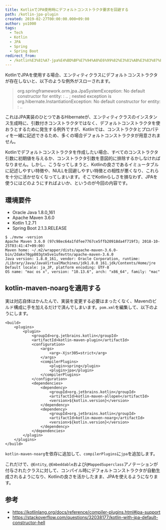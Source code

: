 ```yaml
---
title: KotlinでJPA使用時にデフォルトコンストラクタ要求を回避する
path: /kotlin-jpa-plugin
created: 2019-02-27T00:00:00.000+09:00
author: yo1000
tags:
  - Tech
  - Kotlin
  - JPA
  - Spring
  - Spring Boot
redirect_from:
  - /kotlin%E3%81%A7-jpa%E4%BD%BF%E7%94%A8%E6%99%82%E3%81%AB%E3%83%87%E3%83%95%E3%82%A9%E3%83%AB%E3%83%88%E3%82%B3%E3%83%B3%E3%82%B9%E3%83%88%E3%83%A9%E3%82%AF%E3%82%BF%E8%A6%81%E6%B1%82%E3%82%92%E5%9B%9E%E9%81%BF%E3%81%99%E3%82%8B
---
```


KotlinでJPAを使用する場合、エンティティクラスにデフォルトコンストラクタが存在しないと、以下のような例外がスローされます。

> org.springframework.orm.jpa.JpaSystemException: No default constructor for entity:  : .. ; nested exception is org.hibernate.InstantiationException: No default constructor for entity:  : ..

これはJPA実装のひとつであるHibernateが、エンティティクラスのインスタンス生成時に、引数付きコンストラクタではなく、デフォルトコンストラクタを使おうとするために発生する例外ですが、Kotlinでは、コンストラクタとプロパティを一緒に記述できるため、多くの場合デフォルトコンストラクタが用意されません。

Kotlinでデフォルトコンストラクタを作成したい場合、すべてのコンストラクタ引数に初期値を与えるか、コンストラクタ引数を意図的に排除するかしなければなりません。しかし、こうなってしまうと、Kotlinの良さであるイミュータブルに記述しやすい特徴や、NULLを回避しやすい特徴との相性が悪くなり、これらを十分に活かせなくなってしまいます。そこでKotlinらしさを損なわず、JPAを使うにはどのようにすればよいか、というのが今回の内容です。


## 環境要件
- Oracle Java 1.8.0_161
- Apache Maven 3.6.0
- Kotlin 1.2.71
- Spring Boot 2.1.3.RELEASE

```
$ ./mvnw -version
Apache Maven 3.6.0 (97c98ec64a1fdfee7767ce5ffb20918da4f719f3; 2018-10-25T03:41:47+09:00)
Maven home: ~/.m2/wrapper/dists/apache-maven-3.6.0-bin/2dakv70gp803gtm5ve1ufmvttn/apache-maven-3.6.0
Java version: 1.8.0_161, vendor: Oracle Corporation, runtime: /Library/Java/JavaVirtualMachines/jdk1.8.0_161.jdk/Contents/Home/jre
Default locale: ja_JP, platform encoding: UTF-8
OS name: "mac os x", version: "10.13.6", arch: "x86_64", family: "mac"
```


## kotlin-maven-noargを適用する
実は対応自体はかんたんで、実装を変更する必要はまったくなく、Mavenのビルド構成に手を加えるだけで済んでしまいます。`pom.xml`を編集して、以下のようにします。

```xml{numberLines:true}{12,21-25}
<build>
    <plugins>
        <plugin>
            <groupId>org.jetbrains.kotlin</groupId>
            <artifactId>kotlin-maven-plugin</artifactId>
            <configuration>
                <args>
                    <arg>-Xjsr305=strict</arg>
                </args>
                <compilerPlugins>
                    <plugin>spring</plugin>
                    <plugin>jpa</plugin>
                </compilerPlugins>
            </configuration>
            <dependencies>
                <dependency>
                    <groupId>org.jetbrains.kotlin</groupId>
                    <artifactId>kotlin-maven-allopen</artifactId>
                    <version>${kotlin.version}</version>
                </dependency>
                <dependency>
                    <groupId>org.jetbrains.kotlin</groupId>
                    <artifactId>kotlin-maven-noarg</artifactId>
                    <version>${kotlin.version}</version>
                </dependency>
            </dependencies>
        </plugin>
    </plugins>
</build>
```

`kotlin-maven-noarg`を依存に追加して、`compilerPlugins`に`jpa`を追加します。

これだけで、`@Entity`, `@Embeddable`および`@MappedSuperclass`アノテーションが付与されたクラスに対して、コンパイル時にデフォルトコンストラクタが自動生成されるようになり、Kotlinの良さを活かしたまま、JPAを使えるようになります。


## 参考
- https://kotlinlang.org/docs/reference/compiler-plugins.html#jpa-support
- https://stackoverflow.com/questions/32038177/kotlin-with-jpa-default-constructor-hell
